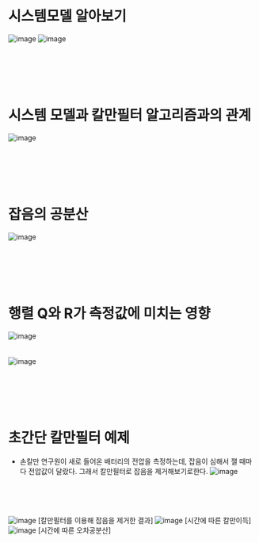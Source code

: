 # 시스템모델 알아보기
![image](https://user-images.githubusercontent.com/107944370/229392742-8f3b6de1-be04-4cdb-b52d-f0c01c0318f4.png)
![image](https://user-images.githubusercontent.com/107944370/229393168-5eaa5b5d-9ab0-4e96-9cfe-7495d355fde0.png)
<br>
<br>
<br>
<br>
<br>
<br>
# 시스템 모델과 칼만필터 알고리즘과의 관계
![image](https://user-images.githubusercontent.com/107944370/229393759-d1076130-6fda-4f3e-8572-d0d601ba0a91.png)
<br>
<br>
<br>
<br>
<br>
<br>
# 잡음의 공분산
![image](https://user-images.githubusercontent.com/107944370/229394521-d0e12a4f-c5ab-4c78-b124-f30c05c28247.png)
<br>
<br>
<br>
<br>
<br>
<br>
# 행렬 Q와 R가 측정값에 미치는 영향
![image](https://user-images.githubusercontent.com/107944370/229396212-04688077-a975-4f54-b88e-ec96d11b1c7b.png)
<br>
<br>
<br>
![image](https://user-images.githubusercontent.com/107944370/229396231-95a44847-509b-4615-a159-7e95f59d7328.png)
<br>
<br>
<br>
<br>
<br>
<br>
# 초간단 칼만필터 예제
- 손칼만 연구원이 새로 들어온 배터리의 전압을 측정하는데, 잡음이 심해서 잴 때마다 전압값이 달랐다. 그래서 칼만필터로 잡음을 제거해보기로한다.
![image](https://user-images.githubusercontent.com/107944370/229400227-3b86106f-3363-4448-92e2-2da34c3f77af.png)
<br>
<br>
<br>

![image](https://user-images.githubusercontent.com/107944370/229399497-7406469b-d1f0-4734-9dda-b44abc3c3f09.png)
[칼만필터를 이용해 잡음을 제거한 결과]
![image](https://user-images.githubusercontent.com/107944370/229417358-5aa48e0d-f8bd-4147-b00a-e06869a5e293.png)
[시간에 따른 칼만이득]
![image](https://user-images.githubusercontent.com/107944370/229417406-2f39b461-81c5-4d5e-8a43-d0f5bee4a28e.png)
[시간에 따른 오차공분산]
